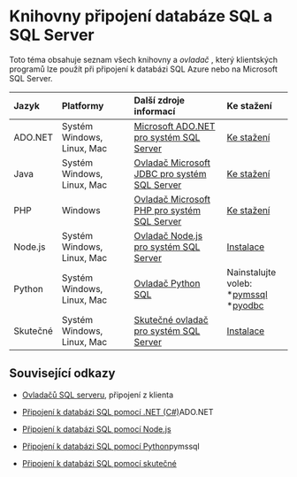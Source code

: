 <properties
    pageTitle="Knihovny připojení databáze SQL a SQL Server"
    description="Seznam minimální číslo verze pro každý ovladač využívající klientských programů pro připojení k databázi SQL Azure nebo na Microsoft SQL Server. Verze informace o ovladače vydané komunity neinstaluje z Microsoft je k dispozici odkaz."
    services="sql-database"
    documentationCenter=""
    authors="MightyPen"
    manager="jhubbard"
    editor="genemi"/>

<tags
    ms.service="sql-database"
    ms.workload="data-management"
    ms.tgt_pltfrm="na"
    ms.devlang="na"
    ms.topic="article"
    ms.date="10/01/2016"
    ms.author="genemi"/>

# <a name="connection-libraries-for-sql-database-and-sql-server"></a>Knihovny připojení databáze SQL a SQL Server

Toto téma obsahuje seznam všech knihovny a *ovladač* , který klientských programů lze použít při připojení k databázi SQL Azure nebo na Microsoft SQL Server.


| Jazyk | Platformy | Další zdroje informací | Ke stažení |
| :-- | :-- | :-- | :-- |
| ADO.NET | Systém Windows, Linux, Mac | [Microsoft ADO.NET pro systém SQL Server](http://msdn.microsoft.com/library/mt657768.aspx) | [Ke stažení](https://msdn.microsoft.com/vstudio/aa496123.aspx) |
| Java | Systém Windows, Linux, Mac | [Ovladač Microsoft JDBC pro systém SQL Server](http://msdn.microsoft.com/library/mt484311.aspx) | [Ke stažení](http://go.microsoft.com/fwlink/?LinkId=245496) |
| PHP | Windows | [Ovladač Microsoft PHP pro systém SQL Server](http://msdn.microsoft.com/library/dn865013.aspx) | [Ke stažení](https://www.microsoft.com/download/details.aspx?id=20098) |
| Node.js | Systém Windows, Linux, Mac | [Ovladač Node.js pro systém SQL Server](http://msdn.microsoft.com/library/mt652093.aspx) | [Instalace](https://msdn.microsoft.com/library/mt652094.aspx) |
| Python | Systém Windows, Linux, Mac | [Ovladač Python SQL](http://msdn.microsoft.com/library/mt652092.aspx) | Nainstalujte voleb: <br/> \*[pymssql](https://msdn.microsoft.com/library/mt694094.aspx) <br/> \*[pyodbc](http://msdn.microsoft.com/library/mt763257.aspx) |
| Skutečné | Systém Windows, Linux, Mac | [Skutečné ovladač pro systém SQL Server](http://msdn.microsoft.com/library/mt691981.aspx) | [Instalace](https://msdn.microsoft.com/library/mt711041.aspx) |


## <a name="related-links"></a>Související odkazy

- [Ovladačů SQL serveru](http://msdn.microsoft.com/library/mt654049.aspx), připojení z klienta

- [Připojení k databázi SQL pomocí .NET (C#)](sql-database-develop-dotnet-simple.md)ADO.NET

- [Připojení k databázi SQL pomocí Node.js](sql-database-develop-nodejs-simple.md)

- [Připojení k databázi SQL pomocí Python](sql-database-develop-python-simple.md)pymssql

- [Připojení k databázi SQL pomocí skutečné](sql-database-develop-ruby-simple.md)
